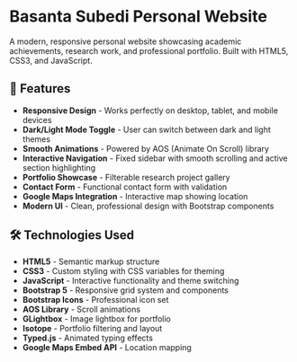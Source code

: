 # Basanta Subedi Personal Website

A modern, responsive personal website showcasing academic achievements, research work, and professional portfolio. Built with HTML5, CSS3, and JavaScript.

## 🌟 Features

- **Responsive Design** - Works perfectly on desktop, tablet, and mobile devices
- **Dark/Light Mode Toggle** - User can switch between dark and light themes
- **Smooth Animations** - Powered by AOS (Animate On Scroll) library
- **Interactive Navigation** - Fixed sidebar with smooth scrolling and active section highlighting
- **Portfolio Showcase** - Filterable research project gallery
- **Contact Form** - Functional contact form with validation
- **Google Maps Integration** - Interactive map showing location
- **Modern UI** - Clean, professional design with Bootstrap components

## 🛠️ Technologies Used

- **HTML5** - Semantic markup structure
- **CSS3** - Custom styling with CSS variables for theming
- **JavaScript** - Interactive functionality and theme switching
- **Bootstrap 5** - Responsive grid system and components
- **Bootstrap Icons** - Professional icon set
- **AOS Library** - Scroll animations
- **GLightbox** - Image lightbox for portfolio
- **Isotope** - Portfolio filtering and layout
- **Typed.js** - Animated typing effects
- **Google Maps Embed API** - Location mapping
